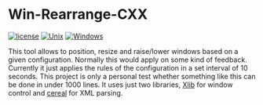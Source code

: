 # Win-Rearrange-CXX
[![license](https://img.shields.io/badge/license-MIT-blue.svg)](https://github.com/TumbleOwlee/ws-dissector-lib/blob/master/LICENSE)
[![Unix](https://github.com/TumbleOwlee/win-rearrange-cxx/actions/workflows/unix.yml/badge.svg)](https://github.com/TumbleOwlee/win-rearrange-cxx/actions/workflows/unix.yml)
[![Windows](https://github.com/TumbleOwlee/win-rearrange-cxx/actions/workflows/windows.yml/badge.svg)](https://github.com/TumbleOwlee/win-rearrange-cxx/actions/workflows/windows.yml)

This tool allows to position, resize and raise/lower windows based on a given configuration. Normally this would apply on some kind of feedback. Currently it just applies the rules of the configuration in a set interval of 10 seconds. This project is only a personal test whether something like this can be done in under 1000 lines. It uses just two libraries, [Xlib](https://x.org/releases/current/doc/libX11/libX11/libX11.html) for window control and [cereal](https://uscilab.github.io/cereal/index.html) for XML parsing.
